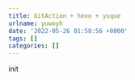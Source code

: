 ```yaml
---
title: GitAction + hexo + yuque
urlname: yuwoyh
date: '2022-05-26 01:58:56 +0000'
tags: []
categories: []
---
```


init
